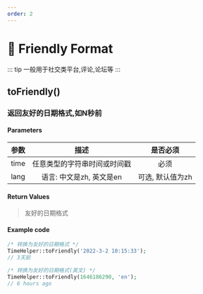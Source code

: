```yaml
---
order: 2
---
```


# 🍈 Friendly Format

::: tip
一般用于社交类平台,评论,论坛等
:::

## toFriendly()

### 返回友好的日期格式,如N秒前

#### Parameters

|  参数  |        描述        |    是否必须    |
|:----:|:----------------:|:----------:|
| time |  任意类型的字符串时间或时间戳  |     必须     |
| lang | 语言: 中文是zh, 英文是en | 可选, 默认值为zh |

#### Return Values

> 友好的日期格式

#### Example code

```php
/* 转换为友好的日期格式 */
TimeHelper::toFriendly('2022-3-2 10:15:33');
// 3天前

/* 转换为友好的日期格式(英文) */
TimeHelper::toFriendly(1646186290, 'en');
// 6 hours ago
```